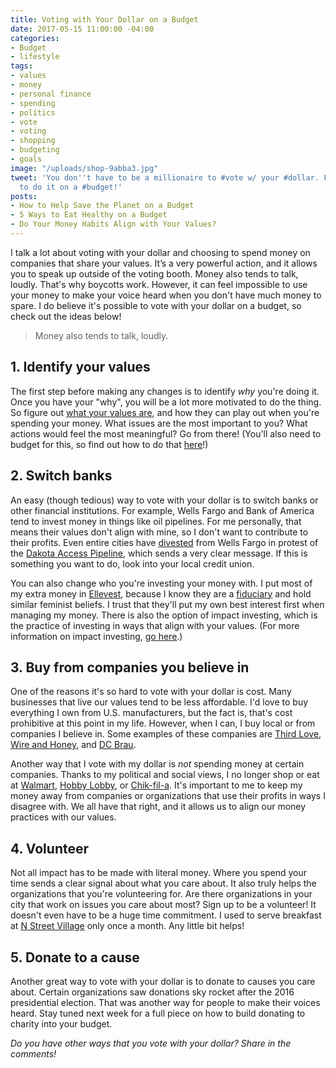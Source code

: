 ```yaml
---
title: Voting with Your Dollar on a Budget
date: 2017-05-15 11:00:00 -04:00
categories:
- Budget
- lifestyle
tags:
- values
- money
- personal finance
- spending
- politics
- vote
- voting
- shopping
- budgeting
- goals
image: "/uploads/shop-9abba3.jpg"
tweet: 'You don''t have to be a millionaire to #vote w/ your #dollar. Find out how
  to do it on a #budget!'
posts:
- How to Help Save the Planet on a Budget
- 5 Ways to Eat Healthy on a Budget
- Do Your Money Habits Align with Your Values?
---
```


I talk a lot about voting with your dollar and choosing to spend money on companies that share your values. It’s a very powerful action, and it allows you to speak up outside of the voting booth. Money also tends to talk, loudly. That's why boycotts work. However, it can feel impossible to use your money to make your voice heard when you don't have much money to spare. I do believe it's possible to vote with your dollar on a budget, so check out the ideas below!

> Money also tends to talk, loudly.

## 1.  Identify your values

The first step before making any changes is to identify *why* you're doing it. Once you have your "why", you will be a lot more motivated to do the thing. So figure out [what your values are](https://www.maggiegermano.com/blog/do-your-habits-and-values-align/), and how they can play out when you're spending your money. What issues are the most important to you? What actions would feel the most meaningful? Go from there! (You'll also need to budget for this, so find out how to do that [here](https://www.maggiegermano.com/blog/how-to-create-a-budget-that-works-for-you/)!)

## 2. Switch banks

An easy (though tedious) way to vote with your dollar is to switch banks or other financial institutions. For example, Wells Fargo and Bank of America tend to invest money in things like oil pipelines. For me personally, that means their values don't align with mine, so I don't want to contribute to their profits. Even entire cities have [divested](http://www.npr.org/sections/thetwo-way/2017/02/08/514133514/two-cities-vote-to-pull-more-than-3-billion-from-wells-fargo-over-dakota-pipelin) from Wells Fargo in protest of the [Dakota Access Pipeline](http://earthjustice.org/cases/2016/the-dakota-access-pipeline), which sends a very clear message. If this is something you want to do, look into your local credit union.

You can also change who you're investing your money with. I put most of my extra money in [Ellevest](http://ellevest.com), because I know they are a [fiduciary](https://www.maggiegermano.com/blog/why-the-fiduciary-rule-matters-to-your-money/) and hold similar feminist beliefs. I trust that they'll put my own best interest first when managing my money. There is also the option of impact investing, which is the practice of investing in ways that align with your values. (For more information on impact investing, [go here](https://drive.google.com/file/d/0BxC1FCp2BvTtVXpjNnRGVzZDdFU/view?usp=sharing).)

## 3. Buy from companies you believe in

One of the reasons it's so hard to vote with your dollar is cost. Many businesses that live our values tend to be less affordable. I'd love to buy everything I own from U.S. manufacturers, but the fact is, that's cost prohibitive at this point in my life. However, when I can, I buy local or from companies I believe in. Some examples of these companies are [Third Love](http://www.thirdlove.com), [Wire and Honey](http://www.wireandhoney.com/), and [DC Brau](http://www.dcbrau.com).

Another way that I vote with my dollar is *not* spending money at certain companies. Thanks to my political and social views, I no longer shop or eat at [Walmart](http://www.npr.org/sections/thesalt/2015/06/05/411978638/why-wal-marts-labor-issues-run-deeper-than-too-much-justin-bieber), [Hobby Lobby](https://www.nytimes.com/2014/07/01/us/hobby-lobby-case-supreme-court-contraception.html?_r=0), or [Chik-fil-a](https://thinkprogress.org/why-chick-fil-as-anti-lgbt-giving-is-still-a-problem-88634cd34a81). It's important to me to keep my money away from companies or organizations that use their profits in ways I disagree with. We all have that right, and it allows us to align our money practices with our values.

## 4. Volunteer

Not all impact has to be made with literal money. Where you spend your time sends a clear signal about what you care about. It also truly helps the organizations that you're volunteering for. Are there organizations in your city that work on issues you care about most? Sign up to be a volunteer! It doesn't even have to be a huge time commitment. I used to serve breakfast at [N Street Village](http://www.nstreetvillage.org/) only once a month. Any little bit helps!

## 5. Donate to a cause

Another great way to vote with your dollar is to donate to causes you care about. Certain organizations saw donations sky rocket after the 2016 presidential election. That was another way for people to make their voices heard. Stay tuned next week for a full piece on how to build donating to charity into your budget.

*Do you have other ways that you vote with your dollar? Share in the comments!*